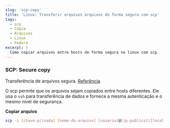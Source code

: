 ```yaml
---
slug: 'scp-copy'
title: 'Linux: Transferir arquivos arquivos de forma segura com scp'
tags:
  - scp
  - Cópia
  - Arquivos
  - Linux
  - Fedora
excerpt: |
  Como copiar arquivos entre hosts de forma segura no linux com scp
---
```


### SCP: Secure copy

Transferência de arquivos segura. [Referência](http://www.hypexr.org/linux_scp_help.php)

O scp permite que os arquivos sejam copiados entre hosts diferentes. Ele usa o `ssh` para transferência de dados e fornece a mesma autenticação e o mesmo nível de segurança.

**Copiar arquivo**

```bash
scp -i [chave-privada] [nome-do-arquivo] [usuario]@[ip-publico]:[local-em-que-sera-salvo]
```
